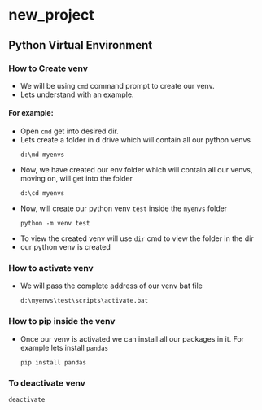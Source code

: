 # new_project

## Python Virtual Environment

### How to Create venv
- We will be using `cmd` command prompt to create our venv.
- Lets understand with an example.
#### For example:
- Open `cmd` get into desired dir.
- Lets create a folder in d drive which will contain all our python venvs
  ```
  d:\md myenvs
  ```
- Now, we have created our env folder which will contain all our venvs, moving on, will get into the folder
  ```
  d:\cd myenvs
  ```
- Now, will create our python venv `test` inside the `myenvs` folder
  ```
  python -m venv test
  ```
- To view the created venv will use `dir` cmd to view the folder in the dir
- our python venv is created
### How to activate venv
- We will pass the complete address of our venv bat file
  ```
  d:\myenvs\test\scripts\activate.bat
  ```

### How to pip inside the venv
- Once our venv is activated we can install all our packages in it.
  For example lets install `pandas`
  ```
  pip install pandas
  ```
 ### To deactivate venv
  ```
  deactivate
  ```
  
  

  
